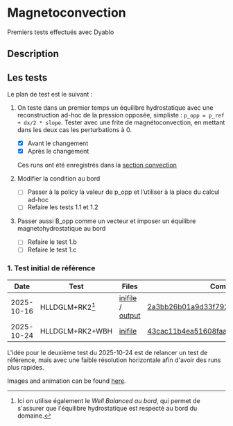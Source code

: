 # Magnetoconvection

Premiers tests effectués avec Dyablo


## Description


## Les tests

Le plan de test est le suivant : 

1. On teste dans un premier temps un équilibre hydrostatique avec une reconstruction ad-hoc de la pression opposée, simpliste : `p_opp = p_ref + dx/2 * slope`. Tester avec une frite de magnétoconvection, en mettant dans les deux cas les perturbations à 0.  
    - [X] Avant le changement
    - [X] Après le changement

    Ces runs ont été enregistrés dans la [section convection](../convection#2-equilibre-hydrostatique-au-bord)

2. Modifier la condition au bord
    - [ ] Passer à la policy la valeur de p_opp et l’utiliser à la place du calcul ad-hoc
    - [ ] Refaire les tests 1.1 et 1.2

3. Passer aussi B_opp comme un vecteur et imposer un équilibre magnetohydrostatique au bord
    - [ ] Refaire le test 1.b
    - [ ] Refaire le test 1.c

### 1. Test initial de référence


|  Date     | Test           | Files|  Commit Hash|
|-----------|----------------|------|-------------|
| 2025-10-16| HLLDGLM+RK2[^1]| [inifile](inifiles/restart_mhd_magnetoconvection.ini) / [output](magnetoconvection_base/) |  [2a3bb26b01a9d33f792eca2100a245eddc8832be](https://drf-gitlab.cea.fr/dyablo/dyablo/-/commit/2a3bb26b01a9d33f792eca2100a245eddc8832be) |
| 2025-10-24| HLLDGLM+RK2+WBH|[inifile](inifiles/restart_mhd_magnetoconvection.ini)| [43cac11b4ea51608faa46cf5045ca1844e85cdd7](https://drf-gitlab.cea.fr/dyablo/dyablo/-/commit/43cac11b4ea51608faa46cf5045ca1844e85cdd7)|
[^1]: Ici on utilise également le *Well Balanced au bord*, qui permet de s'assurer que l'équilibre hydrostatique est respecté au bord du domaine.

L'idée pour le deuxième test du 2025-10-24 est de relancer un test de référence, mais avec une faible résolution horizontale afin d'avoir des runs plus rapides.

Images and animation can be found [here](imgs/).
